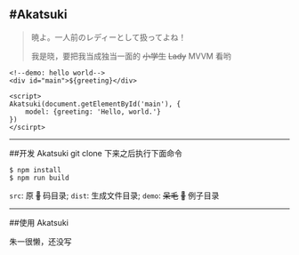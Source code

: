 #Akatsuki
---

> 暁よ。一人前のレディーとして扱ってよね！
> 
> 我是晓，要把我当成独当一面的 ~~小学生~~ ~~Lady~~ MVVM 看哟

```
<!--demo: hello world-->
<div id="main">${greeting}</div>

<script>
Akatsuki(document.getElementById('main'), {
    model: {greeting: 'Hello, world.'}
})
</scirpt>

```

---

##开发 Akatsuki
git clone 下来之后执行下面命令

```
$ npm install
$ npm run build 
```

`src`: 原 ~~🐎~~ 码目录; 
`dist`: 生成文件目录; 
`demo`: ~~呆毛~~ ~~🌰~~ 例子目录

---

##使用 Akatsuki

朱一很懒，还没写
